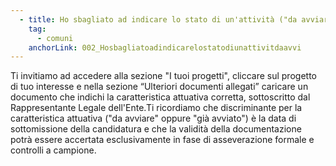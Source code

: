 ```yaml
---
  - title: Ho sbagliato ad indicare lo stato di un'attività ("da avviare" anziché "già avviato" o viceversa). Come posso correggerlo?
    tag:
      - comuni
    anchorLink: 002_Hosbagliatoadindicarelostatodiunattivitdaavvi
---
```


Ti invitiamo ad accedere alla sezione "I tuoi progetti", cliccare sul progetto di tuo interesse e nella sezione “Ulteriori documenti allegati” caricare un documento che indichi la caratteristica attuativa corretta, sottoscritto dal Rappresentante Legale dell'Ente.Ti ricordiamo che discriminante per la caratteristica attuativa ("da avviare" oppure "già avviato") è la data di sottomissione della candidatura e che la validità della documentazione potrà essere accertata esclusivamente in fase di asseverazione formale e controlli a campione.